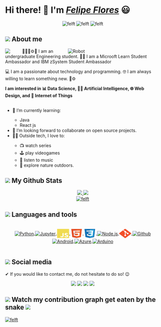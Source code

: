 <h1>Hi there! 👋 I'm  <a href="https://www.linkedin.com/in/felipe-florest/"><i>Felipe Flores</i></a> 😃️</h1>

<div align="center">
  <p align="center" href="https://github.com/felft"> 
    <img src="https://komarev.com/ghpvc/?username=felft&label=Profile%20views&color=0e75b6&style=flat&color=green" alt="felft"/> 
    <img src="https://img.shields.io/github/followers/felft.svg?style=flat&logo=github&label=Follow&maxAge=2592000&color=orange" alt="felft"/> 
    <img src="https://img.shields.io/twitter/follow/felipflorest?color=blue&label=Follow&logo=twitter&style=flat" alt="felft"/>   
  </p>
</div>
  

<div>
  <h2> <img src="https://c.tenor.com/b-6uXPvnQREAAAAi/item-box-mario-kart.gif" width=25px/> About me </h2>
  <img align="right" width=300px alt="Robot" src="https://c.tenor.com/E1Pzp4XyLvMAAAAi/technologist-technologists.gif"/>
  <img src="https://media4.giphy.com/media/LrMBxuVKqDHCOJ79fP/giphy.gif?cid=ecf05e47wjry0t76ho0lwpqqrmgxjbigsfbv95j8um8hsvhw&rid=giphy.gif&ct=s" width=55px align="left"/>
  <p> 👩‍🔧🔧⚙️🚀 I am an undergraduate Engineering student. 👨‍🎓 I am a Microoft Learn Student Ambassador and IBM zSystem Student Ambassador </p>
  <p> 💻 I am a passionate about technology and programming. 🤓 I am always willing to learn something new. <span> 🧑⚙️ </span></p>
  <b> I am interested in 📊 Data Science, 🧠🤖 Artificial Intelligence, 🌐 Web Design, and 🦾 Internet of Things</b>
  <br>
  <br>
  <ul>
    <li>🌱 I’m currently learning: </li>
    <ul>
      <li> Java </li>
      <li> React js </li>
    </ul>
    <li>👯 I’m looking forward to collaborate on open source projects.</li>
    <li>🧘‍♂️ Outside tech, I love to: </li>
      <ul>
        <li>📺 watch series </li> 
        <li>🕹️ play videogames </li> 
        <li>🎵 listen to music </li>
        <li>🌴 explore nature outdoors. </li>
    </ul>
  </ul>
</div>
<!--
<p align="left"> <a href="https://github.com/ryo-ma/github-profile-trophy"><img src="https://github-profile-trophy.vercel.app/?username=felft" alt="felft" /></a> </p>
-->

<h2> <img src="https://c.tenor.com/hxHmbBGAThcAAAAi/question.gif" width=15px/> My Github Stats </h2>

<div align ="center">
  <a href="https://github.com/felft">
    <img height="150em" src="https://github-readme-stats.vercel.app/api?username=felft&count_private=true&include_all_commits=true&show_icons=true&theme=dark&hide_border=false&show_owner=true"/>
    <img height="150em" src="https://github-readme-stats.vercel.app/api/top-langs/?username=felft&theme=dark&hide_border=false&&layout=compact"/>
  </a>
</div>

  <div align="center">
    <a href="https://github.com/felft">
      <img height="150em" align="center" src="https://github-readme-streak-stats.herokuapp.com/?user=felft&theme=dark" alt="felft" /></p></p>
    </a>
  </div>
 
<h2><img src="https://c.tenor.com/9LLhY-WtfbcAAAAi/afas-software-afas.gif" width=25px/> Languages and tools </h2>
<div align="center" valign="top"><br>
  <a href="https://www.python.org/" target="_blank" rel="noreferrer">
    <img align="center" alt="Python" height="30" width="40" src="https://cdn.jsdelivr.net/gh/devicons/devicon/icons/python/python-original.svg">
  </a>
  <a href="https://jupyter.org/" target="_blank" rel="noreferrer">
    <img align="center" alt="Jupyter" width="40" height="30" src="https://cdn.jsdelivr.net/gh/devicons/devicon/icons/jupyter/jupyter-original-wordmark.svg" />
  </a>
 <!-- 
 <img align="center" alt="React" height="30" width="40" src="https://raw.githubusercontent.com/devicons/devicon/master/icons/react/react-original.svg">
  <img align="center" alt="Redux" height="30" width="40" src="https://raw.githubusercontent.com/devicons/devicon/master/icons/redux/redux-original.svg">
-->
  <a href="https://www.javascript.com/" target="_blank" rel="noreferrer">
    <img align="center" alt="JavaScript" height="30" width="40" src="https://raw.githubusercontent.com/devicons/devicon/master/icons/javascript/javascript-plain.svg">
  </a>
  <!-- <img align="center" alt="Js" height="30" width="40" src="https://raw.githubusercontent.com/devicons/devicon/master/icons/typescript/typescript-plain.svg"> -->
  <a href="https://www.w3.org/html/" target="_blank" rel="noreferrer">
    <img align="center" alt="HTML" height="30" width="40" src="https://raw.githubusercontent.com/devicons/devicon/master/icons/html5/html5-original.svg">
  </a>
  <a href="https://www.w3schools.com/css/" target="_blank" rel="noreferrer">
    <img align="center" alt="CSS" height="30" width="40" src="https://raw.githubusercontent.com/devicons/devicon/master/icons/css3/css3-original.svg">
  </a>
  <a href="https://nodejs.org" target="_blank" rel="noreferrer">
    <img align="center" alt="Node.js" height="30" width="40" src="https://cdn.worldvectorlogo.com/logos/nodejs-icon.svg">
  </a>
  <!--<img align="center" alt="Wa-Jest" height="30" width="40" src="https://cdn.jsdelivr.net/gh/devicons/devicon/icons/jest/jest-plain.svg"> -->
  <a href="https://git-scm.com/" target="_blank" rel="noreferrer">
    <img align="center" alt="Git" height="30" width="40" src="https://raw.githubusercontent.com/devicons/devicon/master/icons/git/git-original.svg">
  </a>
  <a href="https://github.com/" target="_blank" rel="noreferrer">
    <img align="center" alt="Github" height="35" width="35" src="https://cdn.iconscout.com/icon/free/png-512/github-153-675523.png">
  </a>
    <!--   <img align="center" alt="github" height="30" width="40" src="https://raw.githubusercontent.com/devicons/devicon/master/icons/github/github-original.svg"> 
  <img align="center" alt="linux" height="30" width="40" src="https://raw.githubusercontent.com/devicons/devicon/master/icons/linux/linux-original.svg"> -->
  <a href="https://developer.android.com" target="_blank" rel="noreferrer">
    <img align="center" alt="Android" width="40" height="30" src="https://cdn.jsdelivr.net/gh/devicons/devicon/icons/android/android-plain.svg" />
  </a>
  <!-- <img align="center" alt="arduino" width="40" height="30" src="https://cdn.worldvectorlogo.com/logos/arduino-1.svg"/> -->
  <a href="https://azure.microsoft.com/en-in/" target="_blank" rel="noreferrer">
    <img align="center" alt="Azure" width="40" height="30" src="https://cdn.jsdelivr.net/gh/devicons/devicon/icons/azure/azure-original.svg" />
  </a>
  <a href="https://www.arduino.cc/" target="_blank" rel="noreferrer">
    <img align="center" alt="Arduino" width="40" height="30" src="https://cdn.jsdelivr.net/gh/devicons/devicon/icons/arduino/arduino-original.svg" />
  </a>
</div><br>

<h2> <img src="https://c.tenor.com/s6c_dD6n6CYAAAAi/microsoft-microsoft-windows.gif" width=25px/> Social media </h2>
  
  <p>✔ If you would like to contact me, do not hesitate to do so! 😉️
</div>

<div align="center">
  <a href="https://www.instagram.com/felipflorest/" target="_blank"><img src="https://img.shields.io/badge/-Instagram-%23E4405F?style=for-the-badge&logo=instagram&logoColor=white" target="_blank"></a>
  <a href="https://www.linkedin.com/in/felipe-florest/" target="_blank"><img src="https://img.shields.io/badge/-LinkedIn-%230077B5?style=for-the-badge&logo=linkedin&logoColor=white" target="_blank"></a> 
  <a href="mailto:felfts@gmail.com"><img src="https://img.shields.io/badge/-Gmail-%23333?style=for-the-badge&logo=gmail&logoColor=white&color=red" target="_blank"></a>
  <a href="https://twitter.com/FelipFloresT"><img src="https://img.shields.io/badge/-Twitter-%1DA1F2?style=for-the-badge&logo=twitter&logoColor=white&color=1DA1F2" target="_blank"></a>
</div>


<h2><img src="https://c.tenor.com/kALaOTg9xiYAAAAi/cube-square.gif" width=25px/>  Watch my contribution graph get eaten by the snake <img src="https://c.tenor.com/AFB6UUnsEZIAAAAi/dm4uz3-foekoe.gif" width=25px/> </h2>

<div align="ce width=25px/> nter">
   <a href="https://github.com/felft">
     <img align="center" src="https://github.com/felft/felft/blob/output/github-contribution-grid-snake.svg" alt="felft" /></p></p>
 </div>


<!--

## Hi there 👋


<p align="left"> <img src="https://komarev.com/ghpvc/?username=felft&label=Profile%20views&color=0e75b6&style=flat&color=green" alt="felft" /> </p>


Para cuando tengas mejores estadisticas
<p align="left"> <a href="https://github.com/ryo-ma/github-profile-trophy"><img src="https://github-profile-trophy.vercel.app/?username=felft" alt="felft" /></a> </p>
<p align="left"> <a href="https://twitter.com/FelipeFloresT" target="blank"><img src="https://img.shields.io/twitter/follow/felft?logo=twitter&style=for-the-badge" alt="FelipeFloresT" /></a> </p>




- 🔭 I’m currently working on checking Python code
- 🌱 I’m currently learning a little of everything
- 🤔 I’m looking for help with managing my time
- 💬 Ask me about something that I might not know
- 😄 Pronouns: he/him
- ⚡ Fun fact: I'm not an expert playing any games

### 📫 Connect with me:

[<img align="left" alt="Felipe Flores | LinkedIn" width="40px" src="https://quivervision.com/images/linkedin_square_color-512.png" />](https://www.linkedin.com/in/felipe-florest)
[<img align="left" alt="Felipe Flores | Twitter" width="40px" src="https://logodownload.org/wp-content/uploads/2014/09/twitter-logo-3.png" />](https://twitter.com/FelipeFloresT)
[<img align="left" alt="Felipe Flores | Instagram" width="42px" src="http://assets.stickpng.com/images/580b57fcd9996e24bc43c521.png" />](https://www.instagram.com/felipeflorests/) 

<br />
<br />
<br />
<br />

<p align="left">
<p><img align="left" src="https://github-readme-stats.vercel.app/api/top-langs?username=felft&show_icons=true&locale=en&layout=compact" alt="felft" /></p>
<p>&nbsp;<img align="center" src="https://github-readme-stats.vercel.app/api?username=felft&show_icons=true&locale=en" alt="Felipe's Github Stats" /></p>

<p><img align="center" src="https://github-readme-streak-stats.herokuapp.com/?user=felft&" alt="felft" /></p></p>



### I'm listening too:

[![spotify-github-profile](https://spotify-github-profile.vercel.app/api/view?uid=22a52oj3e5hnylnh2ua2e6loy&cover_image=true&theme=novatorem&bar_color=24b6f5&bar_color_cover=false)](https://github.com/kittinan/spotify-github-profile)


**FelFT/FelFT** is a ✨ _special_ ✨ repository because its `README.md` (this file) appears on your GitHub profile.

Here are some ideas to get you started:

- 🔭 I’m currently working on ...
- 🌱 I’m currently learning ...
- 👯 I’m looking to collaborate on ...
- 🤔 I’m looking for help with ...
- 💬 Ask me about ...
- 📫 How to reach me: ...
- 😄 Pronouns: ...
- ⚡ Fun fact: ...

<img align="left" alt="Android Studio" width="40px" src="https://1.bp.blogspot.com/-LgTa-xDiknI/X4EflN56boI/AAAAAAAAPuk/24YyKnqiGkwRS9-_9suPKkfsAwO4wHYEgCLcBGAsYHQ/s0/image9.png" />
<img align="left" alt="Arduino" width="30px" src="https://upload.wikimedia.org/wikipedia/commons/thumb/e/e0/ArduinoLogo_%C2%AE.svg/800px-ArduinoLogo_%C2%AE.svg.png" />

<img align="left" alt="Felipe's Github Stats" src="https://github-readme-stats.vercel.app/api/top-langs/?username=FelFT&show_icons=true&hide_border=true&bg_color=00000000&text_color=3498db" />


-->

